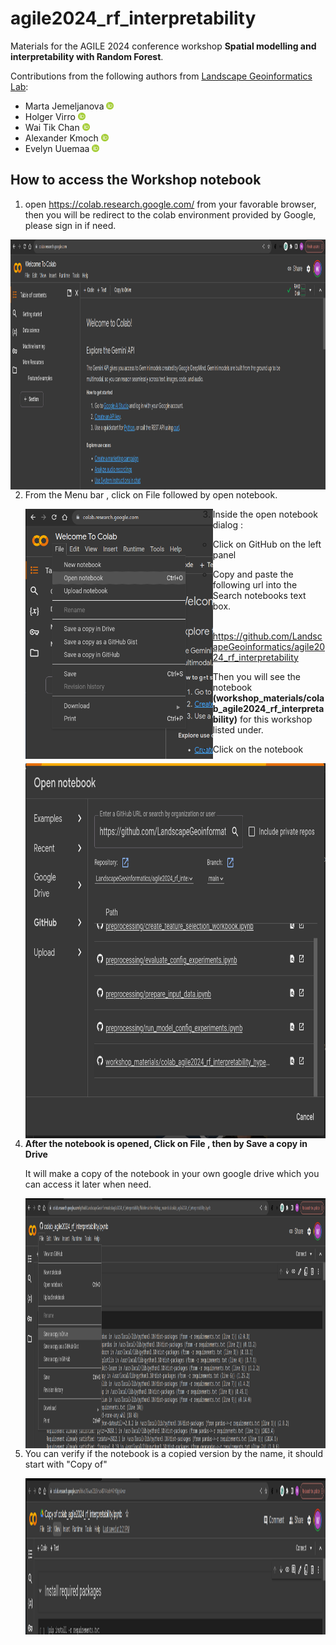 # agile2024_rf_interpretability
Materials for the AGILE 2024 conference workshop **Spatial modelling and interpretability with Random Forest**.

Contributions from the following authors from [Landscape Geoinformatics Lab](https://landscape-geoinformatics.ut.ee/):
- Marta Jemeljanova <a href="https://orcid.org/0000-0002-7063-2236"><img src="orcid_icon.png" width="12px" height="12px" /></a>
- Holger Virro <a href="https://orcid.org/0000-0001-6110-5453"><img src="orcid_icon.png" width="12px" height="12px" /></a>
- Wai Tik Chan <a href="https://orcid.org/0009-0005-3779-139X"><img src="orcid_icon.png" width="12px" height="12px" /></a>
- Alexander Kmoch <a href="https://orcid.org/0000-0003-4386-4450"><img src="orcid_icon.png" width="12px" height="12px" /></a>
- Evelyn Uuemaa <a href="https://orcid.org/0000-0002-0782-6740"><img src="orcid_icon.png" width="12px" height="12px" /></a>

## How to access the Workshop notebook 

1. open https://colab.research.google.com/ from your favorable browser, then you will be redirect to the colab environment provided by Google, please sign in if need.

<img align="left" src="./image/image-20240527135055489.png" alt="Colab" width="800" height="400"   />

2. From the Menu bar , click on File followed by open notebook.

   <img align="left" src="./image/image-20240527135319379.png" alt="opennotebook" width="300" height="400"/>

   

3. Inside the open notebook dialog :

   -  Click on GitHub on the left panel

   - Copy and paste the following url into the Search notebooks text box.

   ​	https://github.com/LandscapeGeoinformatics/agile2024_rf_interpretability

   - Then you will see the notebook **(workshop_materials/colab_agile2024_rf_interpretability)** for this workshop listed under.

   - Click on the notebook

     

   <img align="left" src="./image/image-20240527143104135.png" alt="image-20240527143104135"  width="800" height="600"/>

   

4. **After the notebook is opened, Click on File , then by Save a copy in Drive** 

   It will make a copy of the notebook in your own google drive which you can access it later when need.

   <img align="left" src="./image/image-20240527141722810.png" alt="image-20240527141722810"  width="1000" height="400"/>

   

5. You can verify if the notebook is a copied version by the name, it should start with "Copy of"

   <img align="left" src="./image/image-20240527142222018.png" alt="image-20240527142222018" width="1000" height="250" />
